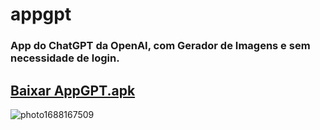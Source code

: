 # appgpt
### App do ChatGPT da OpenAI, com Gerador de Imagens e sem necessidade de login.
## [Baixar AppGPT.apk](/raw/main/AppGPT.apk)
![photo1688167509](https://github.com/proxlu/appgpt/assets/105125779/7edfa6be-f5df-44aa-8b5c-e4865076f06b)
